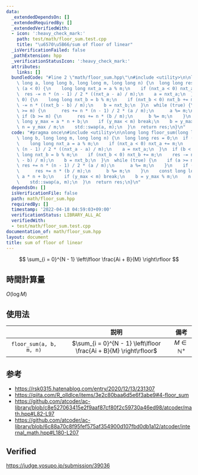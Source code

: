 ```yaml
---
data:
  _extendedDependsOn: []
  _extendedRequiredBy: []
  _extendedVerifiedWith:
  - icon: ':heavy_check_mark:'
    path: test/math/floor_sum.test.cpp
    title: "\u6570\u5B66/sum of floor of linear"
  _isVerificationFailed: false
  _pathExtension: hpp
  _verificationStatusIcon: ':heavy_check_mark:'
  attributes:
    links: []
  bundledCode: "#line 2 \"math/floor_sum.hpp\"\n#include <utility>\n\nlong long floor_sum(long\
    \ long a, long long b, long long m, long long n) {\n  long long res = 0;\n  if\
    \ (a < 0) {\n    long long nxt_a = a % m;\n    if (nxt_a < 0) nxt_a += m;\n  \
    \  res -= n * (n - 1) / 2 * ((nxt_a - a) / m);\n    a = nxt_a;\n  }\n  if (b <\
    \ 0) {\n    long long nxt_b = b % m;\n    if (nxt_b < 0) nxt_b += m;\n    res\
    \ -= n * ((nxt_b - b) / m);\n    b = nxt_b;\n  }\n  while (true) {\n    if (a\
    \ >= m) {\n      res += n * (n - 1) / 2 * (a / m);\n      a %= m;\n    }\n   \
    \ if (b >= m) {\n      res += n * (b / m);\n      b %= m;\n    }\n    const long\
    \ long y_max = a * n + b;\n    if (y_max < m) break;\n    b = y_max % m;\n   \
    \ n = y_max / m;\n    std::swap(a, m);\n  }\n  return res;\n}\n"
  code: "#pragma once\n#include <utility>\n\nlong long floor_sum(long long a, long\
    \ long b, long long m, long long n) {\n  long long res = 0;\n  if (a < 0) {\n\
    \    long long nxt_a = a % m;\n    if (nxt_a < 0) nxt_a += m;\n    res -= n *\
    \ (n - 1) / 2 * ((nxt_a - a) / m);\n    a = nxt_a;\n  }\n  if (b < 0) {\n    long\
    \ long nxt_b = b % m;\n    if (nxt_b < 0) nxt_b += m;\n    res -= n * ((nxt_b\
    \ - b) / m);\n    b = nxt_b;\n  }\n  while (true) {\n    if (a >= m) {\n     \
    \ res += n * (n - 1) / 2 * (a / m);\n      a %= m;\n    }\n    if (b >= m) {\n\
    \      res += n * (b / m);\n      b %= m;\n    }\n    const long long y_max =\
    \ a * n + b;\n    if (y_max < m) break;\n    b = y_max % m;\n    n = y_max / m;\n\
    \    std::swap(a, m);\n  }\n  return res;\n}\n"
  dependsOn: []
  isVerificationFile: false
  path: math/floor_sum.hpp
  requiredBy: []
  timestamp: '2022-04-18 04:59:03+09:00'
  verificationStatus: LIBRARY_ALL_AC
  verifiedWith:
  - test/math/floor_sum.test.cpp
documentation_of: math/floor_sum.hpp
layout: document
title: sum of floor of linear
---
```


$$
  \sum_{i = 0}^{N - 1} \left\lfloor \frac{Ai + B}{M} \right\rfloor
$$


## 時間計算量

$O(\log{M})$


## 使用法

||説明|備考|
|:--:|:--:|:--:|
|`floor_sum(a, b, m, n)`|$\sum_{i = 0}^{N - 1} \left\lfloor \frac{Ai + B}{M} \right\rfloor$|$M \in \mathbb{N}^+$|


## 参考

- https://rsk0315.hatenablog.com/entry/2020/12/13/231307
- https://qiita.com/R_olldIce/items/3e2c80baa6d5e6f3abe9#4-floor_sum
- https://github.com/atcoder/ac-library/blob/c8e527063415e2f9aaf87cf80f2c59730a46ed98/atcoder/math.hpp#L82-L97
- https://github.com/atcoder/ac-library/blob/6c88a70c8f95fef575af354900d107fbd0db1a12/atcoder/internal_math.hpp#L180-L207


## Verified

https://judge.yosupo.jp/submission/39036
